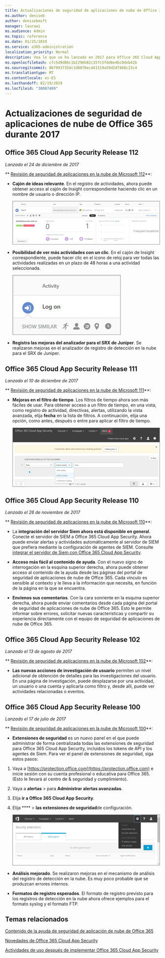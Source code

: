 ```yaml
---
title: Actualizaciones de seguridad de aplicaciones de nube de Office 365 durante 2017
ms.author: deniseb
author: denisebmsft
manager: laurawi
ms.audience: Admin
ms.topic: reference
ms.date: 01/25/2019
ms.service: o365-administration
localization_priority: Normal
description: Vea lo que se ha lanzado en 2017 para Office 365 Cloud App Security
ms.openlocfilehash: cfc5d9d06c1b2296b82c35fc5fdd6e4bc0deb42b
ms.sourcegitcommit: 8679937354c1d8870ecd41519a59d2d7468c23c4
ms.translationtype: MT
ms.contentlocale: es-ES
ms.lasthandoff: 02/19/2019
ms.locfileid: "30087409"
---
```

# <a name="office-365-cloud-app-security-updates-during-2017"></a>Actualizaciones de seguridad de aplicaciones de nube de Office 365 durante 2017
    
## <a name="office-365-cloud-app-security-release-112"></a>Office 365 Cloud App Security Release 112

*Lanzado el 24 de diciembre de 2017* 
  
** [Revisión de seguridad de aplicaciones en la nube de Microsoft 112](https://docs.microsoft.com/cloud-app-security/release-notes#cloud-app-security-release-112)**: 
  
- **Cajón de ideas relevante**. En el registro de actividades, ahora puede obtener acceso al cajón de Insight correspondiente haciendo clic en un nombre de usuario o dirección IP. 
    
    ![Haga clic en un nombre de usuario o dirección IP para ver el cajón de Insight correspondiente en el registro de actividades.](media/8e32b3fa-8c0c-4c5e-b248-fe7d7e1b516d.png)
  
- **Posibilidad de ver más actividades con un clic**. En el cajón de Insight correspondiente, puede hacer clic en el icono de reloj para ver todas las actividades realizadas en un plazo de 48 horas a una actividad seleccionada. 
    
    ![En el cajón de información relevante, puede hacer clic en el icono del reloj para ver las actividades realizadas en un plazo de 48 horas a una actividad seleccionada.](media/c6c96aa0-98e5-4205-8873-45f8d6fd0843.png)
  
- **Registra las mejoras del analizador para el SRX de Juniper**. Se realizaron mejoras en el analizador de registro de detección en la nube para el SRX de Juniper. 
    
## <a name="office-365-cloud-app-security-release-111"></a>Office 365 Cloud App Security Release 111

*Lanzado el 10 de diciembre de 2017* 
  
** [Revisión de seguridad de aplicaciones en la nube de Microsoft 111](https://docs.microsoft.com/cloud-app-security/release-notes#cloud-app-security-release-111)**: 
  
- **Mejoras en el filtro de tiempo**. Los filtros de tiempo ahora son más fáciles de usar. Para obtener acceso a un filtro de tiempo, en una vista, como registro de actividad, directivas, alertas, utilizando la vista avanzada, elija **fecha** en la lista de filtros. A continuación, elija una opción, como antes, después o entre para aplicar el filtro de tiempo. 
    
    ![Use el filtro de fecha para ver la información antes, después o entre las fechas.](media/9dbb2a10-f68f-413b-8b4e-88911152cb92.png)
  
## <a name="office-365-cloud-app-security-release-110"></a>Office 365 Cloud App Security Release 110

*Lanzado el 26 de noviembre de 2017* 
  
** [Revisión de seguridad de aplicaciones en la nube de Microsoft 110](https://docs.microsoft.com/cloud-app-security/release-notes#cloud-app-security-release-110)**: 
  
- La **integración del servidor Siem ahora está disponible en general**. Conecte el servidor de SIEM a Office 365 Cloud App Security. Ahora puede enviar alertas y actividades automáticamente al servidor de SIEM que prefiera mediante la configuración de agentes de SIEM. Consulte [integrar el servidor de Siem con Office 365 Cloud App Security](integrate-your-siem-server-with-office-365-cas.md).
    
- **Acceso más fácil al contenido de ayuda**. Con el nuevo signo de interrogación en la esquina superior derecha, ahora puede obtener acceso al contenido de la ayuda desde las páginas del portal de seguridad de aplicaciones de nube de Office 365. Cada vínculo es sensible al contexto y le lleva a la información que necesita, en función de la página en la que se encuentra. 
    
- **Envíenos sus comentarios**. Con la cara sonriente en la esquina superior derecha, ahora puede enviar comentarios desde cada página del portal de seguridad de aplicaciones de nube de Office 365. Esto le permite informar sobre errores, solicitar nuevas características y compartir su experiencia directamente con el equipo de seguridad de aplicaciones de nube de Office 365. 
    
## <a name="office-365-cloud-app-security-release-102"></a>Office 365 Cloud App Security Release 102

*Lanzado el 13 de agosto de 2017* 
  
** [Revisión de seguridad de aplicaciones en la nube de Microsoft 102](https://docs.microsoft.com/cloud-app-security/release-notes#cloud-app-security-release-102)**: 
  
- **Las nuevas acciones de investigación de usuario** permiten un nivel adicional de obtención de detalles para las investigaciones del usuario. En una página de investigación, puede desplazarse por una actividad, un usuario o una cuenta y aplicarla como filtro y, desde allí, puede ver actividades relacionadas o eventos. 
    
## <a name="office-365-cloud-app-security-release-100"></a>Office 365 Cloud App Security Release 100

*Lanzado el 17 de julio de 2017* 
  
** [Revisión de seguridad de aplicaciones en la nube de Microsoft 100](https://docs.microsoft.com/cloud-app-security/release-notes#cloud-app-security-release-100)**: 
  
- **Extensiones de seguridad** es un nuevo panel en el que puede administrar de forma centralizada todas las extensiones de seguridad para Office 365 Cloud App Security, incluidos los tokens de API y los agentes de Siem. Para ver el panel de extensiones de seguridad, siga estos pasos: 
    
1. Vaya a [https://protection.office.com](https://protection.office.com) e inicie sesión con su cuenta profesional o educativa para Office 365. (Esto le llevará al centro de &amp; seguridad y cumplimiento). 
    
2. Vaya a **alertas** \> para **Administrar alertas avanzadas**.
    
3. Elija **ir a Office 365 Cloud App Security**.
  
4. Elija **** \> **las extensiones de seguridad**de configuración.
    
    ![En el portal de ASM, elija \> configuración de extensiones de seguridad](media/f03d47a1-91ff-41b9-9baf-b514cffe41a8.png)
  
- **Análisis mejorado**. Se realizaron mejoras en el mecanismo de análisis del registro de detección en la nube. Es muy poco probable que se produzcan errores internos. 
    
- **Formatos de registro esperados**. El formato de registro previsto para los registros de detección en la nube ahora ofrece ejemplos para el formato syslog y el formato FTP. 
    
## <a name="related-topics"></a>Temas relacionados

[Contenido de la ayuda de seguridad de aplicación de nube de Office 365](office-365-cas-help.md)

[Novedades de Office 365 Cloud App Security](new-in-office-365-cas.md)
  
[Actividades de uso después de implementar Office 365 Cloud App Security](utilization-activities-for-ocas.md)

